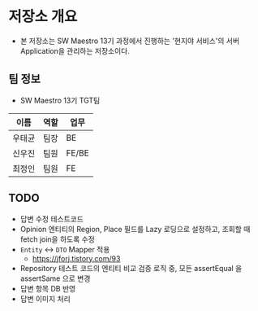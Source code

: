# 저장소 개요
- 본 저장소는 SW Maestro 13기 과정에서 진행하는 '현지야 서비스'의 서버 Application을 관리하는 저장소이다.

## 팀 정보
- SW Maestro 13기 TGT팀  

| 이름  | 역할  |업무|
|-----|-----|---|
| 우태균 | 팀장  |BE|
| 신우진 | 팀원  |FE/BE|
| 최정인 | 팀원  |FE|

## TODO
- 답변 수정 테스트코드
- Opinion 엔티티의 Region, Place 필드를 Lazy 로딩으로 설정하고, 조회할 때 fetch join을 하도록 수정
- `Entity` <-> `DTO` Mapper 적용
  - https://jforj.tistory.com/93
- Repository 테스트 코드의 엔티티 비교 검증 로직 중, 모든 assertEqual 을 assertSame 으로 변경
- 답변 항목 DB 반영
- 답변 이미지 처리